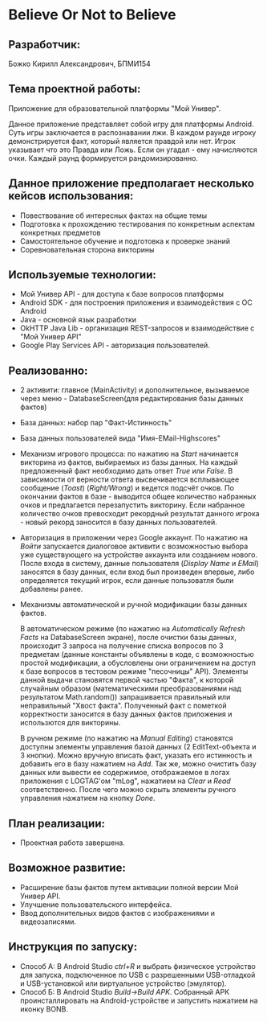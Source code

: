 # Believe Or Not to Believe 
Разработчик:
---------------------------------------
Божко Кирилл Александрович, БПМИ154

Тема проектной работы:
---------------------------------------------------------------------------
Приложение для образовательной платформы "Мой Универ".

Данное приложение представляет собой игру для платформы Android. Суть игры заключается в распознавании лжи. В каждом раунде игроку демонстрируется факт, который является правдой или нет. Игрок указывает что это Правда или Ложь. Если он угадал - ему начисляются очки. Каждый раунд формируется рандомизированно. 

Данное приложение предполагает несколько кейсов использования:
---------------------------------------------------------------------------
- Повествование об интересных фактах на общие темы
- Подготовка к прохождению тестирования по конкретным аспектам конкретных предметов
- Самостоятельное обучение и подготовка к проверке знаний
- Соревновательная сторона викторины

Используемые технологии:
---------------------------------------------------------------------------
- Мой Универ API - для доступа к базе вопросов платформы
- Android SDK - для построения приложения и взаимодействия с ОС Android
- Java - основной язык разработки
- OkHTTP Java Lib - организация REST-запросов и взаимодействие с "Мой Универ API"
- Google Play Services API - авторизация пользователей.

Реализованно:
---------------------------------------------------------------------------
- 2 активити: главное (MainActivity) и дополнительное, вызываемое через меню - DatabaseScreen(для редактирования базы данных фактов)
- База данных: набор пар "Факт-Истинность"
- База данных пользователей вида "Имя-EMail-Highscores"
- Механизм игрового процесса: по нажатию на *Start* начинается викторина из фактов, выбираемых из базы данных. На каждый предложенный факт необходимо дать ответ *True* или *False*. В зависимости от верности ответа высвечивается всплывающее сообщение (*Toast*) (*Right/Wrong*) и ведется подсчёт очков. По окончании фактов в базе - выводится общее количество набранных очков и предлагается перезапустить викторину. Если набранное количество очков превосходит рекордный результат данного игрока - новый рекорд заносится в базу данных пользователей.
- Авторизация в приложении через Google аккаунт. По нажатию на *Войти* запускается диалоговое активити с возможностью выбора уже существующего на устройстве аккаунта или созданием нового. После входа в систему, данные пользователя (*Display Name* и *EMail*) заносятся в базу данных, если вход был произведен впервые, либо определяется текущий игрок, если данные пользоватля были добавлены ранее. 
- Механизмы автоматической и ручной модификации базы данных фактов. 

  В автоматическом режиме (по нажатию на *Automatically Refresh Facts* на DatabaseScreen экране), после очистки базы данных, происходит 3 запроса на получение списка вопросов по 3 предметам (данные константы объявлены в коде, с возможностью простой модификации, а обусловлены они ограничением на доступ к базе вопросов в тестовом режиме "песочницы" API). Элементы данной выдачи становятся первой частью "Факта", к которой случайным образом (математическими преобразованиями над результатом Math.random()) запрашивается правильный или неправильный "Хвост факта". Полученный факт с пометкой корректности заносится в базу данных фактов приложения и использются для викторины.
  
  В ручном режиме (по нажатию на *Manual Editing*) становятся доступны элементы управления базой данных (2 EditText-объекта и 3 кнопки). Можно вручную вписать факт, указать его истинность и добавить его в базу нажатием на *Add*. Так же, можно очистить базу данных или вывести ее содержимое, отображаемое в логах приложения с LOGTAG'ом "mLog", нажатием на *Clear* и *Read* соответственно. После чего можно скрыть элементы ручного управления нажатием на кнопку *Done*.


План реализации:
---------------------------------------------------------------------------
- Проектная работа завершена.

Возможное развитие:
--------------------------------------------------------------------------
- Расширение базы фактов путем активации полной версии  Мой Универ API.
- Улучшение пользовательского интерфейса.
- Ввод дополнительных видов фактов с изображениями и видеозаписями.

Инструкция по запуску:
---------------------------------------------------------------------------
- Способ А: В Android Studio *ctrl+R* и выбрать физическое устройство для запуска, подключенное по USB с разрешенными USB-отладкой и USB-установкой или виртуальное устройство (эмулятор).
- Способ Б: В Android Studio *Build->Build APK*. Собранный APK проинсталлировать на Android-устройстве и запустить нажатием на иконку BONB.
